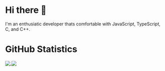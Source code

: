 # Hi there 👋

I'm an enthusiatic developer thats comfortable with JavaScript, TypeScript, C, and C++.


# GitHub Statistics
<a href="https://github.com/Platinum-Phoenix">
  <img align="center" src="https://github-readme-stats.vercel.app/api?username=Platinum-Phoenix&show_icons=true&theme=dracula" />
</a>
<a href="https://github.com/Platinum-Phoenix">
  <img align="center" src="https://github-readme-stats.vercel.app/api/top-langs/?username=Platinum-Phoenix&langs_count=10&layout=compact&theme=dracula" />
</a>
